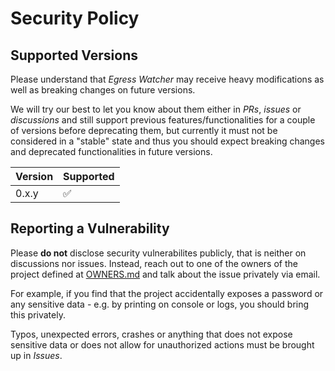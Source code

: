 # Security Policy

## Supported Versions

Please understand that *Egress Watcher* may receive heavy modifications as well as breaking changes on
future versions.

We will try our best to let you know about them either in *PRs*, *issues* or
*discussions* and still support previous features/functionalities for a couple of versions before
deprecating them, but currently it must not be considered in a "stable" state and thus you should
expect breaking changes and deprecated functionalities in future versions.

| Version | Supported          |
| ------- | ------------------ |
| 0.x.y   | :white_check_mark: |

## Reporting a Vulnerability

Please **do not** disclose security vulnerabilites publicly, that is neither on discussions nor issues.
Instead, reach out to one of the owners of the project defined at
[OWNERS.md](https://github.com/CloudNativeSDWAN/egress-watcher/blob/main/OWNERS.md) and talk about the
issue privately via email.

For example, if you find that the project accidentally exposes a password or any sensitive data - e.g.
by printing on console or logs, you should bring this privately.

Typos, unexpected errors, crashes or anything that does not expose sensitive data or does not allow for
unauthorized actions must be brought up in *Issues*.
